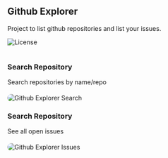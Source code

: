 ## Github Explorer

Project to list github repositories and list your issues.

<img style="margin-bottom: 15px" alt="License" src="https://img.shields.io/badge/license-MIT-%2304D361">

### Search Repository

<p>Search repositories by name/repo</p>

<img style="margin-top: 5px;border-radius: 20px" alt="Github Explorer Search" src="https://i.imgur.com/CNDVwLw.png" />

### Search Repository

<p>See all open issues</p>

<img style="margin-top: 5px;border-radius: 20px" alt="Github Explorer Issues" src="https://i.imgur.com/A69L7oT.png" />
